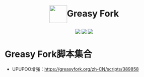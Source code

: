 # <div align="center"><a title="Go to homepage" href="https://greasyfork.org/zh-CN/users/30831"><img align="center" width="56" height="56" src="https://greasyfork.org/assets/blacklogo96-e0c2c76180916332b7516ad47e1e206b42d131d36ff4afe98da3b1ba61fd5d6c.png"></a>Greasy Fork</div>

<p align="center">
  <a href="http://hits.dwyl.io/sunfkny/sunfkny/Tampermonkey.svg"><img src="http://hits.dwyl.io/sunfkny/sunfkny/Tampermonkey.svg"></a>
  <a href="https://github.com/sunfkny/Tampermonkey"><img src="https://img.shields.io/github/stars/sunfkny/Tampermonkey.svg"></a>
  <a href="https://github.com/sunfkny/Tampermonkey/blob/master/LICENSE.md"><img src="https://img.shields.io/github/license/sunfkny/Tampermonkey.svg"></a>
</p>

# Greasy Fork脚本集合
- UPUPOO增强：https://greasyfork.org/zh-CN/scripts/389858
